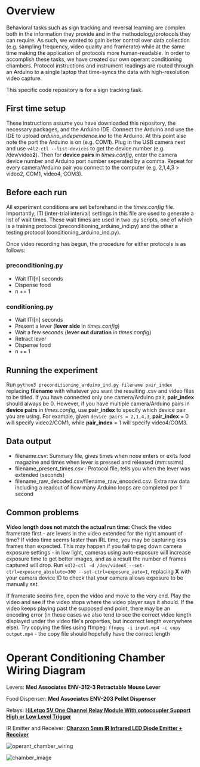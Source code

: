 # Overview
Behavioral tasks such as sign tracking and reversal learning are complex both in the information they provide and in the methodology/protocols they can require. As such, we wanted to gain better control over data collection (e.g. sampling frequency, video quality and framerate) while at the same time making the application of protocols more human-readable. In order to accomplish these tasks, we have created our own operant conditioning chambers. Protocol instructions and instrument readings are routed through an Arduino to a single laptop that time-syncs the data with high-resolution video capture. 

This specific code repository is for a sign tracking task.

## First time setup
These instructions assume you have downloaded this repository, the necessary packages, and the Arduino IDE. 
Connect the Arduino and use the IDE to upload *arduino_independence.ino* to the Arduino. At this point also note the port the Arduino is on (e.g. COM**1**). Plug in the USB camera next and use `v4l2-ctl --list-devices` to get the device number (e.g. /dev/video**2**). Then for **device pairs** in *times.config*, enter the camera device number and Arduino port number seperated by a comma. Repeat for every camera/Arduino pair you connect to the computer (e.g. 2,1,4,3 > video2, COM1, video4, COM3).

## Before each run
All experiment conditions are set beforehand in the *times.config* file. Importantly, ITI (inter-trial interval) settings in this file are used to generate a list of wait times. These wait times are used in two .py scripts, one of which is a training protocol (preconditioning_arduino_ind.py) and the other a testing protocol (conditioning_arduino_ind.py). 

Once video recording has begun, the procedure for either protocols is as follows:

### preconditioning.py
- Wait ITI[n] seconds
- Dispense food
- n += 1

### conditioning.py
- Wait ITI[n] seconds
- Present a lever (**lever side** in *times.config*)
- Wait a few seconds (**lever out duration** in *times.config*)
- Retract lever
- Dispense food
- n += 1

## Running the experiment
Run `python3 preconditioning_arduino_ind.py filename pair_index` replacing **filename** with whatever you want the resulting .csv and video files to be titled. If you have connected only one camera/Arduino pair, **pair_index** should always be 0. However, if you have multiple camera/Arduino pairs in **device pairs** in *times.config*, use **pair_index** to specify which device pair you are using. For example, given `device pairs = 2,1,4,3`, **pair_index** = 0 will specify video2/COM1, while **pair_index** = 1 will specify video4/COM3.

## Data output

 - filename.csv: Summary file, gives times when nose enters or exits food magazine and times when lever is pressed and released (mm:ss:ms)
 - filename_present_times.csv : Protocol file, tells you when the lever was extended (seconds)
 - filename_raw_decoded.csv/filename_raw_encoded.csv: Extra raw data including a readout of how many Arduino loops are completed per 1 second
 
## Common problems

**Video length does not match the actual run time:** Check the video framerate first - are levers in the video extended for the right amount of time? If video time seems faster than IRL time, you may be capturing less frames than expected. This may happen if you fail to peg down camera exposure settings - in low light, cameras using auto-exposure will increase exposure time to get better images, and as a result the number of frames captured will drop. Run `v4l2-ctl -d /dev/videoX --set-ctrl=exposure_absolute=300 --set-ctrl=exposure_auto=1`, replacing **X** with your camera device ID to check that your camera allows exposure to be manually set. 

If framerate seems fine, open the video and move to the very end. Play the video and see if the video stops where the video player says it should. If the video keeps playing past the supposed end point, there may be an encoding error (in these cases we also tend to see the correct video length displayed under the video file's properties, but incorrect length everywhere else). Try copying the files using ffmpeg: `ffmpeg -i input.mp4 -c copy output.mp4` - the copy file should hopefully have the correct length
 
# Operant Conditioning Chamber Wiring Diagram

Levers: **Med Associates ENV-312-3 Retractable Mouse Lever**

Food Dispenser: **Med Associates ENV-203 Pellet Dispenser**

Relays: **[HiLetgo 5V One Channel Relay Module With optocoupler Support High or Low Level Trigger](https://www.amazon.com/HiLetgo-Channel-optocoupler-Support-Trigger/dp/B00LW15A4W)**

IR Emitter and Receiver: **[Chanzon 5mm IR Infrared LED Diode Emitter + Receiver](https://www.amazon.com/Emitter-Receiver-VS1838B-Infrared-Raspberry/dp/B07TLBJR5J?th=1)**

![operant_chamber_wiring](https://user-images.githubusercontent.com/118491380/227418044-cb065a87-e8b8-4a8a-904e-f67036c5ebf5.png)

![chamber_image](https://user-images.githubusercontent.com/118491380/227365957-fa8b2439-1884-4f26-b954-e5c664bc3012.jpg)

